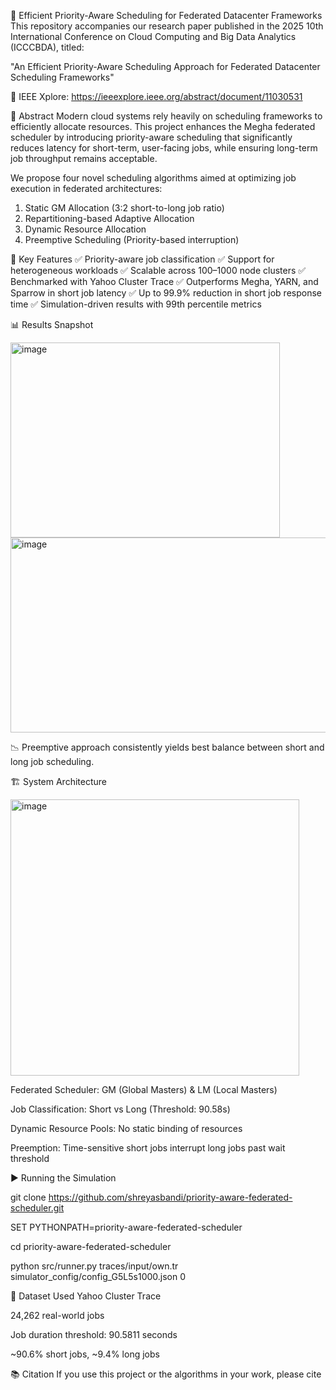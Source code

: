 🧠 Efficient Priority-Aware Scheduling for Federated Datacenter Frameworks
This repository accompanies our research paper published in the 2025 10th International Conference on Cloud Computing and Big Data Analytics (ICCCBDA), titled:

"An Efficient Priority-Aware Scheduling Approach for Federated Datacenter Scheduling Frameworks"

📄 IEEE Xplore: https://ieeexplore.ieee.org/abstract/document/11030531

📌 Abstract
Modern cloud systems rely heavily on scheduling frameworks to efficiently allocate resources. This project enhances the Megha federated scheduler by introducing priority-aware scheduling that significantly reduces latency for short-term, user-facing jobs, while ensuring long-term job throughput remains acceptable.

We propose four novel scheduling algorithms aimed at optimizing job execution in federated architectures:

1) Static GM Allocation (3:2 short-to-long job ratio)
2) Repartitioning-based Adaptive Allocation
3) Dynamic Resource Allocation
4) Preemptive Scheduling (Priority-based interruption)
   
🚀 Key Features
✅ Priority-aware job classification
✅ Support for heterogeneous workloads
✅ Scalable across 100–1000 node clusters
✅ Benchmarked with Yahoo Cluster Trace
✅ Outperforms Megha, YARN, and Sparrow in short job latency
✅ Up to 99.9% reduction in short job response time
✅ Simulation-driven results with 99th percentile metrics

📊 Results Snapshot

<img width="431" height="312" alt="image" src="https://github.com/user-attachments/assets/d19e8a47-3879-482a-ab04-5fb0cee6c5de" />

<img width="908" height="312" alt="image" src="https://github.com/user-attachments/assets/602ea7fd-49e1-44e5-b88d-d71f8dfeb378" />



📉 Preemptive approach consistently yields best balance between short and long job scheduling.

🏗️ System Architecture

<img width="462" height="442" alt="image" src="https://github.com/user-attachments/assets/36ca3e14-7b53-4b93-85fe-bc337fa0aaa0" />

Federated Scheduler: GM (Global Masters) & LM (Local Masters)

Job Classification: Short vs Long (Threshold: 90.58s)

Dynamic Resource Pools: No static binding of resources

Preemption: Time-sensitive short jobs interrupt long jobs past wait threshold


▶️ Running the Simulation

git clone https://github.com/shreyasbandi/priority-aware-federated-scheduler.git

SET PYTHONPATH=priority-aware-federated-scheduler

cd priority-aware-federated-scheduler

python src/runner.py traces/input/own.tr simulator_config/config_G5L5s1000.json 0


🔬 Dataset Used
Yahoo Cluster Trace

24,262 real-world jobs

Job duration threshold: 90.5811 seconds

~90.6% short jobs, ~9.4% long jobs

📚 Citation
If you use this project or the algorithms in your work, please cite

